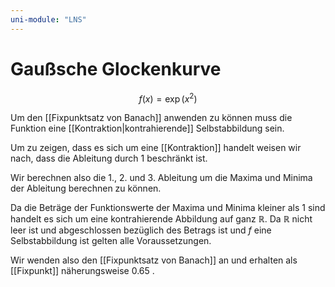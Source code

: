 ```yaml
---
uni-module: "LNS"
---
```


# Gaußsche Glockenkurve

$$f(x)=\operatorname{exp}(x^2)$$

Um den [[Fixpunktsatz von Banach]] anwenden zu können muss die Funktion eine [[Kontraktion|kontrahierende]] Selbstabbildung sein.

Um zu zeigen, dass es sich um eine [[Kontraktion]] handelt weisen wir nach, dass die Ableitung durch 1 beschränkt ist.

Wir berechnen also die 1., 2. und 3. Ableitung um die Maxima und Minima der Ableitung berechnen zu können.

Da die Beträge der Funktionswerte der Maxima und Minima kleiner als 1 sind handelt es sich um eine kontrahierende Abbildung auf ganz $\mathbb{R}$.
Da $\mathbb{R}$ nicht leer ist und abgeschlossen bezüglich des Betrags ist und $f$ eine Selbstabbildung ist gelten alle Voraussetzungen.

Wir wenden also den [[Fixpunktsatz von Banach]] an und erhalten als [[Fixpunkt]] näherungsweise $0.65$ .
